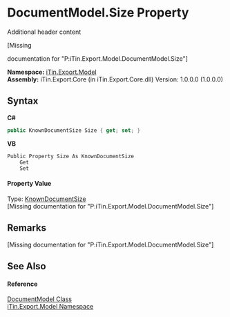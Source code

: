 # DocumentModel.Size Property 
Additional header content 

\[Missing <summary> documentation for "P:iTin.Export.Model.DocumentModel.Size"\]

**Namespace:**&nbsp;<a href="ef57ffcc-e95e-b212-5a46-9aa6f5a3511f">iTin.Export.Model</a><br />**Assembly:**&nbsp;iTin.Export.Core (in iTin.Export.Core.dll) Version: 1.0.0.0 (1.0.0.0)

## Syntax

**C#**<br />
``` C#
public KnownDocumentSize Size { get; set; }
```

**VB**<br />
``` VB
Public Property Size As KnownDocumentSize
	Get
	Set
```


#### Property Value
Type: <a href="ebff2c8f-626e-5375-2d3d-9dea1d4eccdd">KnownDocumentSize</a><br />\[Missing <value> documentation for "P:iTin.Export.Model.DocumentModel.Size"\]

## Remarks
\[Missing <remarks> documentation for "P:iTin.Export.Model.DocumentModel.Size"\]

## See Also


#### Reference
<a href="71e106d1-8d5a-0acb-64b2-8f455c2396da">DocumentModel Class</a><br /><a href="ef57ffcc-e95e-b212-5a46-9aa6f5a3511f">iTin.Export.Model Namespace</a><br />